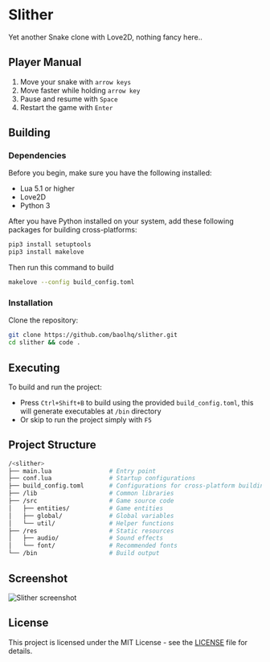 # Slither

Yet another Snake clone with Love2D, nothing fancy here..

## Player Manual

1. Move your snake with <code>arrow keys</code>
2. Move faster while holding <code>arrow key</code>
3. Pause and resume with <code>Space</code>
4. Restart the game with <code>Enter</code>

## Building

### Dependencies

Before you begin, make sure you have the following installed:

- Lua 5.1 or higher
- Love2D
- Python 3

After you have Python installed on your system, add these following packages for building cross-platforms:

```sh
pip3 install setuptools
pip3 install makelove
```

Then run this command to build

```sh
makelove --config build_config.toml
```

### Installation

Clone the repository:

```sh
git clone https://github.com/baolhq/slither.git
cd slither && code .
```

## Executing

To build and run the project:

- Press `Ctrl+Shift+B` to build using the provided `build_config.toml`, this will generate executables at `/bin` directory
- Or skip to run the project simply with `F5`

## Project Structure

```sh
/<slither>
├── main.lua                # Entry point
├── conf.lua                # Startup configurations
├── build_config.toml       # Configurations for cross-platform building
├── /lib                    # Common libraries
├── /src                    # Game source code
│   ├── entities/           # Game entities
│   ├── global/             # Global variables
│   └── util/               # Helper functions
├── /res                    # Static resources
│   ├── audio/              # Sound effects
│   └── font/               # Recommended fonts
└── /bin                    # Build output
```

## Screenshot

![Slither screenshot](https://images2.imgbox.com/5f/b0/CtpYQgDw_o.png)

## License

This project is licensed under the MIT License - see the [LICENSE](LICENSE.md) file for details.
